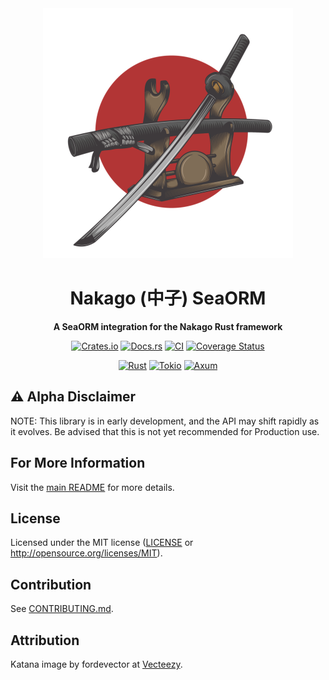 <div align="center">

  <img src="https://raw.githubusercontent.com/bkonkle/nakago/main/website/static/img/katana.png" width="400" alt="A katana leaning on a stand"/>

  <h1>Nakago (中子) SeaORM</h1>

  <p>
    <strong>A SeaORM integration for the Nakago Rust framework</strong>
  </p>

  [![Crates.io](https://img.shields.io/crates/v/nakago-axum.svg)](https://crates.io/crates/nakago-axum)
  [![Docs.rs](https://docs.rs/nakago/badge.svg)](https://docs.rs/nakago)
  [![CI](https://github.com/bkonkle/nakago/workflows/CI/badge.svg)](https://github.com/bkonkle/nakago/actions)
  [![Coverage Status](https://codecov.io/gh/bkonkle/nakago/branch/main/graph/badge.svg?token=BXEZAMHVLP)](https://codecov.io/gh/bkonkle/nakago)

  [![Rust](https://img.shields.io/badge/rust-2021-a72145?logo=rust&style=flat)](https://www.rust-lang.org)
  [![Tokio](https://img.shields.io/badge/tokio-463103?logo=rust&style=flat)](https://tokio.rs)
  [![Axum](https://img.shields.io/badge/axum-7b5312?logo=rust&style=flat)](https://crates.io/crates/axum)

</div>

## ⚠️ Alpha Disclaimer

NOTE: This library is in early development, and the API may shift rapidly as it evolves. Be advised that this is not yet recommended for Production use.

## For More Information

Visit the [main README](../README.md) for more details.

## License

Licensed under the MIT license ([LICENSE](../LICENSE) or <http://opensource.org/licenses/MIT>).

## Contribution

See [CONTRIBUTING.md](../CONTRIBUTING.md).

## Attribution

Katana image by fordevector at [Vecteezy](https://www.vecteezy.com/free-vector/katana).
